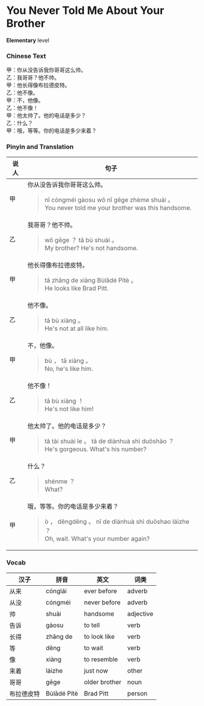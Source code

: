 # You Never Told Me About Your Brother
**Elementary** level
### Chinese Text
甲：你从没告诉我你哥哥这么帅。<br />乙：我哥哥？他不帅。<br />甲：他长得像布拉德皮特。<br />乙：他不像。<br />甲：不，他像。<br />乙：他不像！<br />甲：他太帅了。他的电话是多少？<br />乙：什么？<br />甲：哦，等等。你的电话是多少来着？

### Pinyin and Translation
|说人|句子|
|----|----|
|甲|你从没告诉我你哥哥这么帅。<blockquote>nǐ cóngméi gàosu wǒ nǐ gēge zhème shuài 。<br />You never told me your brother was this handsome.</blockquote>|
|乙|我哥哥？他不帅。<blockquote>wǒ gēge ？ tā bù shuài 。<br />My brother? He's not handsome.</blockquote>|
|甲|他长得像布拉德皮特。<blockquote>tā zhǎng de xiàng Bùlādé Pítè 。<br />He looks like Brad Pitt.</blockquote>|
|乙|他不像。<blockquote>tā bù xiàng 。<br />He's not at all like him.</blockquote>|
|甲|不，他像。<blockquote>bù ， tā xiàng 。<br />No, he's like him.</blockquote>|
|乙|他不像！<blockquote>tā bù xiàng ！<br />He's not like him!</blockquote>|
|甲|他太帅了。他的电话是多少？<blockquote>tā tài shuài le 。 tā de diànhuà shì duōshǎo ？<br />He's gorgeous. What's his number?</blockquote>|
|乙|什么？<blockquote>shénme ？<br />What?</blockquote>|
|甲|哦，等等。你的电话是多少来着？<blockquote>ò ， děngděng 。 nǐ de diànhuà shì duōshao láizhe ？<br />Oh, wait. What's your number again?</blockquote>|
### Vocab
|汉子|拼音|英文|词类|
|----|----|----|----|
|从来|cónglái|ever before|adverb|
|从没|cóngméi|never before|adverb|
|帅|shuài|handsome|adjective|
|告诉|gàosu|to tell|verb|
|长得|zhǎng de|to look like|verb|
|等|děng|to wait|verb|
|像|xiàng|to resemble|verb|
|来着|láizhe|just now|other|
|哥哥|gēge|older brother|noun|
|布拉德皮特|Bùlādé Pítè|Brad Pitt|person|
